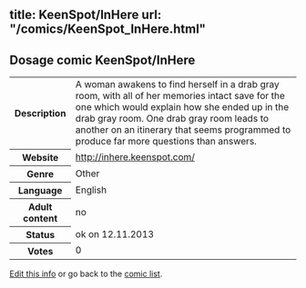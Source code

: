 title: KeenSpot/InHere
url: "/comics/KeenSpot_InHere.html"
---
Dosage comic KeenSpot/InHere
-----------------------------------------

<p id="msg"></p>
<script type="text/javascript">
if (window.location.search === '?edit_info_mail=sent_ok') {
  var elem = document.getElementById("msg");
  elem.innerHTML = 'Edited information sucessfully sent for review, which is usually done daily. Thanks!';
  elem.className = 'ok';
}
</script>
<table class="comicinfo">
<tr>
<th>Description</th><td>A woman awakens to find herself in a drab gray room, with all of her memories intact save for the one which would explain how she ended up in the drab gray room. One drab gray room leads to another on an itinerary that seems programmed to produce far more questions than answers.</td>
</tr>
<tr>
<th>Website</th><td><a href="http://inhere.keenspot.com/">http://inhere.keenspot.com/</a></td>
</tr>
<tr>
<th>Genre</th><td>Other</td>
</tr>
<tr>
<th>Language</th><td>English</td>
</tr>
<tr>
<th>Adult content</th><td>no</td>
</tr>
<tr>
<th>Status</th><td>ok on 12.11.2013</td>
</tr>
<tr>
<th>Votes</th><td>0</td>
</tr>
</table>

[Edit this info](KeenSpot_InHere_edit.html) or go back to the [comic list](../comic-index.html).
